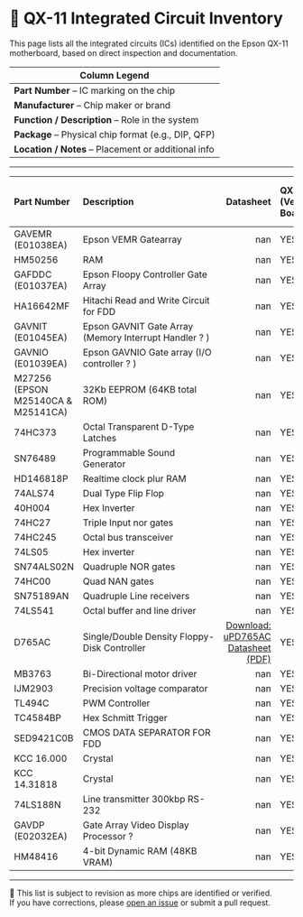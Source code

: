 # 🔩 QX-11 Integrated Circuit Inventory

This page lists all the integrated circuits (ICs) identified on the Epson QX-11 motherboard, based on direct inspection and documentation.

| Column Legend |
|---------------|
| **Part Number** – IC marking on the chip  
| **Manufacturer** – Chip maker or brand  
| **Function / Description** – Role in the system  
| **Package** – Physical chip format (e.g., DIP, QFP)  
| **Location / Notes** – Placement or additional info  

---

| Part Number                        | Description                                           |   Datasheet | QX-11 (Venus Board)   | QX-16 (APX Board)   | Equity I (Mars Board)   |
|:-----------------------------------|:------------------------------------------------------|------------:|:----------------------|:--------------------|:------------------------|
| GAVEMR (E01038EA)                  | Epson VEMR Gatearray                                  |         nan | YES                   | NO                  | nan                     |
| HM50256                            | RAM                                                   |         nan | YES                   | YES                 | NO                      |
| GAFDDC (E01037EA)                  | Epson Floopy Controller Gate Array                    |         nan | YES                   | YES                 | YES                     |
| HA16642MF                          | Hitachi Read and Write Circuit for FDD                |         nan | YES                   | NO                  | YES                     |
| GAVNIT (E01045EA)                  | Epson GAVNIT Gate Array (Memory Interrupt Handler ? ) |         nan | YES                   | ?                   | NO                      |
| GAVNIO (E01039EA)                  | Epson GAVNIO Gate array (I/O controller ? )           |         nan | YES                   | NO                  | NO                      |
| M27256 (EPSON M25140CA & M25141CA) | 32Kb EEPROM (64KB total ROM)                          |         nan | YES                   | YES                 | NO                      |
| 74HC373                            | Octal Transparent D-Type Latches                      |         nan | YES                   | YES                 | YES                     |
| SN76489                            | Programmable Sound Generator                          |         nan | YES                   | NO                  | NO                      |
| HD146818P                          | Realtime clock plur RAM                               |         nan | YES                   | YES                 | nan                     |
| 74ALS74                            | Dual Type Flip Flop                                   |         nan | YES                   | ?                   | ?                       |
| 40H004                             | Hex Inverter                                          |         nan | YES                   | nan                 | nan                     |
| 74HC27                             | Triple Input nor gates                                |         nan | YES                   | ?                   | ?                       |
| 74HC245                            | Octal bus transceiver                                 |         nan | YES                   | ?                   | ?                       |
| 74LS05                             | Hex inverter                                          |         nan | YES                   | ?                   | ?                       |
| SN74ALS02N                         | Quadruple NOR gates                                   |         nan | YES                   | ?                   | ?                       |
| 74HC00                             | Quad NAN gates                                        |         nan | YES                   | ?                   | ?                       |
| SN75189AN                          | Quadruple Line receivers                              |         nan | YES                   | ?                   | ?                       |
| 74LS541                            | Octal buffer and line driver                          |         nan | YES                   | ?                   | ?                       |
| D765AC                             | Single/Double Density Floppy-Disk Controller          |         [Download: uPD765AC Datasheet (PDF)](https://github.com/pradavic-1972/epson-qx11-research/blob/main/Datasheets/UPD765B.PDF)| YES                   | YES                 | YES                     |
| MB3763                             | Bi-Directional motor driver                           |         nan | YES                   | ?                   | NO                      |
| IJM2903                            | Precision voltage comparator                          |         nan | YES                   | ?                   | NO                      |
| TL494C                             | PWM Controller                                        |         nan | YES                   | ?                   | NO                      |
| TC4584BP                           | Hex Schmitt Trigger                                   |         nan | YES                   | ?                   | ?                       |
| SED9421C0B                         | CMOS DATA SEPARATOR FOR FDD                           |         nan | YES                   | YES                 | YES                     |
| KCC 16.000                         | Crystal                                               |         nan | YES                   | nan                 | nan                     |
| KCC 14.31818                       | Crystal                                               |         nan | YES                   | ?                   | ?                       |
| 74LS188N                           | Line transmitter 300kbp RS-232                        |         nan | YES                   | ?                   | ?                       |
| GAVDP (E02032EA)                   | Gate Array Video Display Processor ?                  |         nan | YES                   | NO                  | NO                      |
| HM48416                            | 4-bit Dynamic RAM (48KB VRAM)                         |         nan | YES                   | ?                   | ?                       |

---

📘 This list is subject to revision as more chips are identified or verified.  
If you have corrections, please [open an issue](https://github.com/your-repo/issues) or submit a pull request.
